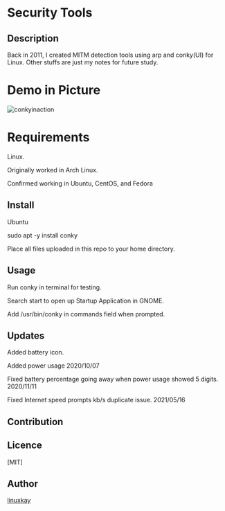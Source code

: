 # Security Tools 

## Description
Back in 2011, I created MITM detection tools using arp and conky(UI) for Linux. Other stuffs are just my notes for future study.

# Demo in Picture
![conkyinaction](https://raw.githubusercontent.com/wiki/linuxkay/Security_tools/images/conky_screenshot.jpeg)

# Requirements

Linux.

Originally worked in Arch Linux.

Confirmed working in Ubuntu, CentOS, and Fedora  

## Install

Ubuntu

sudo apt -y install conky

Place all files uploaded in this repo to your home directory.

## Usage

Run conky in terminal for testing.

Search start to open up Startup Application in GNOME.

Add /usr/bin/conky in commands field when prompted.

## Updates

Added battery icon.

Added power usage 2020/10/07

Fixed battery percentage going away when power usage showed 5 digits. 2020/11/11

Fixed Internet speed prompts kb/s duplicate issue. 2021/05/16

## Contribution

## Licence
[MIT]

## Author

[linuxkay](https://github.com/linuxkay)
